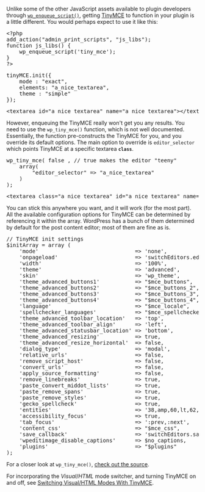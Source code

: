 Unlike some of the other JavaScript assets available to plugin developers through <a href="http://codex.wordpress.org/Function_Reference/wp_enqueue_script"><code>wp_enqueue_script()</code></a>, getting <a href="http://tinymce.moxiecode.com/">TinyMCE</a> to function in your plugin is a little different. You would perhaps expect to use it like this:

<pre class="prettyprint lang-php">
&lt;?php
add_action("admin_print_scripts", "js_libs");
function js_libs() {
	wp_enqueue_script('tiny_mce');
}
?&gt;
</pre>

<pre class="prettyprint lang-js">
tinyMCE.init({
	mode : "exact",
	elements: "a_nice_textarea",
	theme : "simple"
});
</pre>

<pre class="prettyprint lang-html">
&lt;textarea id=&quot;a_nice_textarea&quot; name=&quot;a_nice_textarea&quot;&gt;&lt;/textarea&gt;
</pre>

However, enqueuing the TinyMCE really won't get you any results. You need to use the <code>wp_tiny_mce()</code> function, which is not well documented. Essentially, the function pre-constructs the TinyMCE for you, and you override its default options. The main option to override is <code>editor_selector</code> which points TinyMCE at a specific textarea <code><strong>class</strong></code>.

<pre class="prettyprint lang-php">
wp_tiny_mce( false , // true makes the editor "teeny"
	array(
		"editor_selector" => "a_nice_textarea"
	)
);
</pre>

<pre class="prettyprint lang-html">
&lt;textarea class=&quot;a_nice_textarea&quot; id=&quot;a_nice_textarea&quot; name=&quot;a_nice_textarea&quot;&gt;&lt;/textarea&gt;
</pre>

You can stick this anywhere you want, and it will work (for the most part). All the available configuration options for TinyMCE can be determined by referencing it within the array. WordPress has a bunch of them determined by default for the post content editor; most of them are fine as is.

<pre class="prettyprint lang-php">
// TinyMCE init settings
$initArray = array (
	'mode'                              => 'none',
	'onpageload'                        => 'switchEditors.edInit',
	'width'                             => '100%',
	'theme'                             => 'advanced',
	'skin'                              => 'wp_theme',
	'theme_advanced_buttons1'           => "$mce_buttons",
	'theme_advanced_buttons2'           => "$mce_buttons_2",
	'theme_advanced_buttons3'           => "$mce_buttons_3",
	'theme_advanced_buttons4'           => "$mce_buttons_4",
	'language'                          => "$mce_locale",
	'spellchecker_languages'            => "$mce_spellchecker_languages",
	'theme_advanced_toolbar_location'   => 'top',
	'theme_advanced_toolbar_align'      => 'left',
	'theme_advanced_statusbar_location' => 'bottom',
	'theme_advanced_resizing'           => true,
	'theme_advanced_resize_horizontal'  => false,
	'dialog_type'                       => 'modal',
	'relative_urls'                     => false,
	'remove_script_host'                => false,
	'convert_urls'                      => false,
	'apply_source_formatting'           => false,
	'remove_linebreaks'                 => true,
	'paste_convert_middot_lists'        => true,
	'paste_remove_spans'                => true,
	'paste_remove_styles'               => true,
	'gecko_spellcheck'                  => true,
	'entities'                          => '38,amp,60,lt,62,gt',
	'accessibility_focus'               => true,
	'tab_focus'                         => ':prev,:next',
	'content_css'                       => "$mce_css",
	'save_callback'                     => 'switchEditors.saveCallback',
	'wpeditimage_disable_captions'      => $no_captions,
	'plugins'                           => "$plugins"
);
</pre>

For a closer look at <code>wp_tiny_mce()</code>, <a href="http://core.trac.wordpress.org/browser/trunk/wp-admin/includes/post.php">check out the source</a>.

For incorporating the <em>Visual</em>/<em>HTML</em> mode switcher, and turning TinyMCE on and off, see <a href="/post/switching-visualhtml-modes-with-tinymce/">Switching Visual/HTML Modes With TinyMCE</a>.